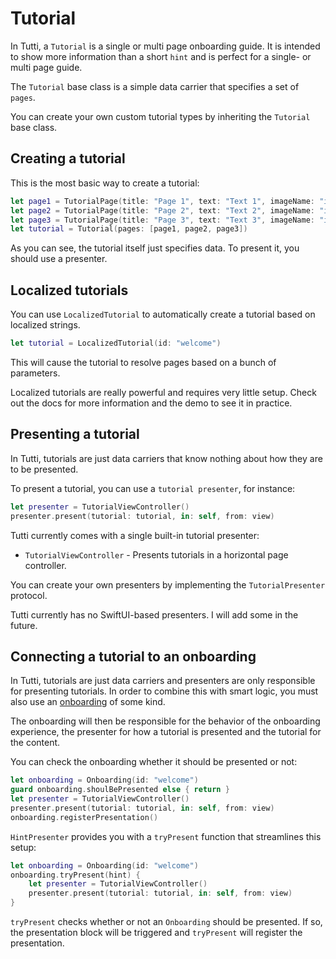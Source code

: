 # Tutorial

In Tutti, a `Tutorial` is a single or multi page onboarding guide. It is intended to show more information than a short `hint` and is perfect for a single- or multi page guide.

The `Tutorial` base class is a simple data carrier that specifies a set of `pages`.

You can create your own custom tutorial types by inheriting the `Tutorial` base class.


## Creating a tutorial

This is the most basic way to create a tutorial:

```swift
let page1 = TutorialPage(title: "Page 1", text: "Text 1", imageName: "image1")
let page2 = TutorialPage(title: "Page 2", text: "Text 2", imageName: "image2")
let page3 = TutorialPage(title: "Page 3", text: "Text 3", imageName: "image3")
let tutorial = Tutorial(pages: [page1, page2, page3])
```

As you can see, the tutorial itself just specifies data. To present it, you should use a presenter.


## Localized tutorials

You can use `LocalizedTutorial` to automatically create a tutorial based on localized strings.

```swift
let tutorial = LocalizedTutorial(id: "welcome")
```

This will cause the tutorial to resolve pages based on a bunch of parameters.

Localized tutorials are really powerful and requires very little setup. Check out the docs for more information and the demo to see it in practice.


## Presenting a tutorial

In Tutti, tutorials are just data carriers that know nothing about how they are to be presented.

To present a tutorial, you can use a `tutorial presenter`, for instance:

```swift
let presenter = TutorialViewController()
presenter.present(tutorial: tutorial, in: self, from: view)
```

Tutti currently comes with a single built-in tutorial presenter:

* `TutorialViewController` - Presents tutorials in a horizontal page controller.

You can create your own presenters by implementing the `TutorialPresenter` protocol.

Tutti currently has no SwiftUI-based presenters. I will add some in the future.


## Connecting a tutorial to an onboarding

In Tutti, tutorials are just data carriers and presenters are only responsible for presenting tutorials. In order to combine this with smart logic, you must also use an [onboarding][Onboarding] of some kind. 

The onboarding will then be responsible for the behavior of the onboarding experience, the presenter for how a tutorial is presented and the tutorial for the content.

You can check the onboarding whether it should be presented or not:

```swift
let onboarding = Onboarding(id: "welcome")
guard onboarding.shoulBePresented else { return }
let presenter = TutorialViewController()
presenter.present(tutorial: tutorial, in: self, from: view)
onboarding.registerPresentation()
```

`HintPresenter` provides you with a `tryPresent` function that streamlines this setup:

```swift
let onboarding = Onboarding(id: "welcome")
onboarding.tryPresent(hint) {
    let presenter = TutorialViewController()
    presenter.present(tutorial: tutorial, in: self, from: view)
}
```

`tryPresent` checks whether or not an `Onboarding` should be presented. If so, the presentation block will be triggered and `tryPresent` will register the presentation.


[Onboarding]: https://github.com/danielsaidi/Tutti/blob/master/Readmes/Onboarding.md
